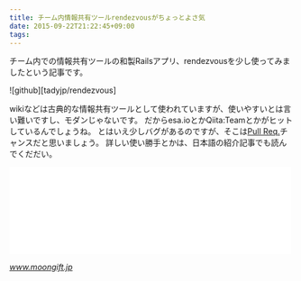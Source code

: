 ```yaml
---
title: チーム内情報共有ツールrendezvousがちょっとよさ気
date: 2015-09-22T21:22:45+09:00
tags: 
---
```


チーム内での情報共有ツールの和製Railsアプリ、rendezvousを少し使ってみましたという記事です。

![github][tadyjp/rendezvous]

wikiなどは古典的な情報共有ツールとして使われていますが、使いやすいとは言い難いですし、モダンじゃないです。
だからesa\.ioとかQiita:Teamとかがヒットしているんでしょうね。
とはいえ少しバグがあるのですが、そこは[Pull Req\.](https://github.com/tadyjp/rendezvous/pulls)チャンスだと思いましょう。
詳しい使い勝手とかは、日本語の紹介記事でも読んでくだだい。

<iframe src="//hatenablog-parts.com/embed?url=http%3A%2F%2Fwww.moongift.jp%2F2015%2F07%2Frendezvous-rails%E8%A3%BD%E3%81%AE%E3%83%81%E3%83%BC%E3%83%A0%E3%83%96%E3%83%AD%E3%82%B0%2F" title="Rendezvous·Rails製のチームブログ" class="embed-card embed-webcard" scrolling="no" frameborder="0" style="display: block; width: 100%; height: 155px; max-width: 500px; margin: 10px 0px;"></iframe>

<cite>[www\.moongift\.jp](http://www.moongift.jp/2015/07/rendezvous-rails製のチームブログ/)</cite>

